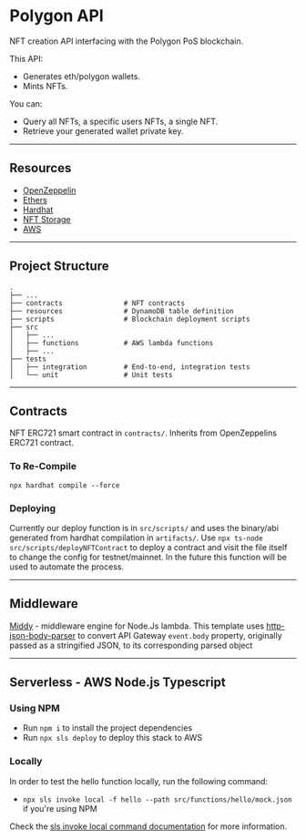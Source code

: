 # Polygon API

NFT creation API interfacing with the Polygon PoS blockchain.

This API:

- Generates eth/polygon wallets.
- Mints NFTs.

You can:

- Query all NFTs, a specific users NFTs, a single NFT.
- Retrieve your generated wallet private key.

-----

## Resources

- [OpenZeppelin](https://openzeppelin.com/contracts/)
- [Ethers](https://www.npmjs.com/package/ethers)
- [Hardhat](https://hardhat.org/)
- [NFT Storage](https://nft.storage/)
- [AWS](https://www.npmjs.com/package/aws-sdk)

----

## Project Structure

    .  
    ├── ...  
    ├── contracts               # NFT contracts  
    ├── resources               # DynamoDB table definition  
    ├── scripts                 # Blockchain deployment scripts  
    ├── src  
    │   ├── ...  
    │   ├── functions           # AWS lambda functions  
    │   ├── ...  
    ├── tests  
    │   ├── integration         # End-to-end, integration tests  
    │   └── unit                # Unit tests  

----- 

## Contracts

NFT ERC721 smart contract in `contracts/`. Inherits from OpenZeppelins ERC721 contract.

### To Re-Compile

`npx hardhat compile --force`

### Deploying

Currently our deploy function is in `src/scripts/` and uses the binary/abi generated from hardhat compilation in `artifacts/`. Use `npx ts-node src/scripts/deployNFTContract` to deploy a contract and visit the file itself to change the config for testnet/mainnet. In the future this function will be used to automate the process.

-----

## Middleware

[Middy](https://github.com/middyjs/middy) - middleware engine for Node.Js lambda. This template uses [http-json-body-parser](https://github.com/middyjs/middy/tree/master/packages/http-json-body-parser) to convert API Gateway `event.body` property, originally passed as a stringified JSON, to its corresponding parsed object

---

## Serverless - AWS Node.js Typescript

### Using NPM

- Run `npm i` to install the project dependencies
- Run `npx sls deploy` to deploy this stack to AWS

### Locally

In order to test the hello function locally, run the following command:

- `npx sls invoke local -f hello --path src/functions/hello/mock.json` if you're using NPM

Check the [sls invoke local command documentation](https://www.serverless.com/framework/docs/providers/aws/cli-reference/invoke-local/) for more information.
